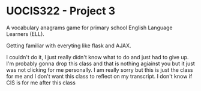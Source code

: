 # UOCIS322 - Project 3 #
A vocabulary anagrams game for primary school English Language Learners (ELL).

Getting familiar with everyting like flask and AJAX. 

I couldn't do it, I just really didn't know what to do and just had to give up. I'm probably gonna drop this class and that is nothing agiainst you but it just was not clicking for me personally. I am really sorry but this is just the class for me and I don't want this class to reflect on my transcript. I don't know if CIS is for me after this class
